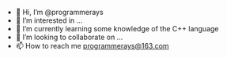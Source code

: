 - 👋 Hi, I’m @programmerays
- 👀 I’m interested in ...
- 🌱 I’m currently learning some knowledge of the C++ language
- 💞️ I’m looking to collaborate on ...
- 📫 How to reach me programmerays@163.com

<!---
programmerays/programmerays is a ✨ special ✨ repository because its `README.md` (this file) appears on your GitHub profile.
You can click the Preview link to take a look at your changes.
--->
